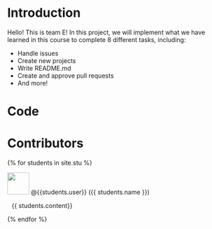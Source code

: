 # Introduction
Hello! This is team E!
In this project, we will implement what we have learned in this course to complete 8 different tasks, including:
* Handle issues
* Create new projects
* Write README.md
* Create and approve pull requests
* And more!
# Code
# Contributors
{% for students in site.stu %}
<div>
  <p><img src="{{ students.image }}" width="50" height="50"> <span>@{{students.user}}</span> ({{ students.name }})</p>  
  <p style="margin-left: 10px;">{{ students.content}}</p>
</div>
{% endfor %}
